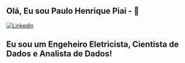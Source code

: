 ## Olá, Eu sou Paulo Henrique Piai - 👋

[![LinkedIn][linkedin-shield]][linkedin-url]

## Eu sou um Engeheiro Eletricista, Cientista de Dados e Analista de Dados!

<!-- MARKDOWN LINKS & IMAGES -->
[linkedin-shield]: https://img.shields.io/badge/-LinkedIn-black.svg?style=for-the-badge&logo=linkedin&colorB=555
[linkedin-url]: https://www.linkedin.com/in/paulopiai/
